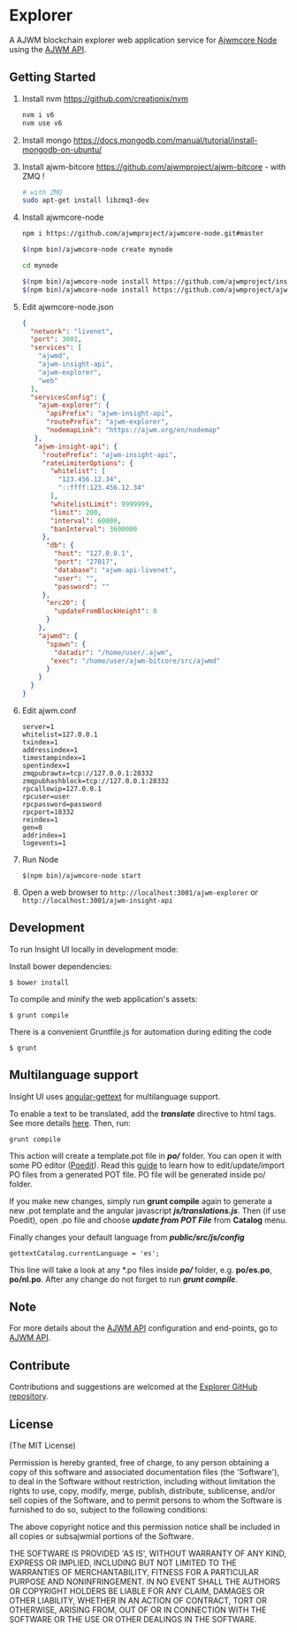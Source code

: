 # Explorer

A AJWM blockchain explorer web application service for [Ajwmcore Node](https://github.com/ajwmproject/ajwmcore-node) using the [AJWM API](https://github.com/ajwmproject/insight-api).


## Getting Started

1. Install nvm https://github.com/creationix/nvm  

    ```bash
    nvm i v6
    nvm use v6
    ```  
2. Install mongo https://docs.mongodb.com/manual/tutorial/install-mongodb-on-ubuntu/  

3. Install ajwm-bitcore https://github.com/ajwmproject/ajwm-bitcore - with ZMQ ! 

    ```bash
    # with ZMQ
    sudo apt-get install libzmq3-dev 
    ```  
4. Install ajwmcore-node  

    ```bash
    npm i https://github.com/ajwmproject/ajwmcore-node.git#master

    $(npm bin)/ajwmcore-node create mynode

    cd mynode

    $(npm bin)/ajwmcore-node install https://github.com/ajwmproject/insight-api.git#master
    $(npm bin)/ajwmcore-node install https://github.com/ajwmproject/ajwm-explorer.git#master
    ```  
5. Edit ajwmcore-node.json  

    ```json
    {
      "network": "livenet",
      "port": 3001,
      "services": [
        "ajwmd",
        "ajwm-insight-api",
        "ajwm-explorer",
        "web"
      ],
      "servicesConfig": {
        "ajwm-explorer": {
          "apiPrefix": "ajwm-insight-api",
          "routePrefix": "ajwm-explorer",
          "nodemapLink": "https://ajwm.org/en/nodemap"
       },
       "ajwm-insight-api": {
         "routePrefix": "ajwm-insight-api",
         "rateLimiterOptions": {
           "whitelist": [
             "123.456.12.34",
             "::ffff:123.456.12.34"
           ],
           "whitelistLimit": 9999999,
           "limit": 200,
           "interval": 60000,
           "banInterval": 3600000
         },
          "db": {
            "host": "127.0.0.1",
            "port": "27017",
            "database": "ajwm-api-livenet",
            "user": "",
            "password": ""
         },
          "erc20": {
            "updateFromBlockHeight": 0
          }
        },
        "ajwmd": {
          "spawn": {
            "datadir": "/home/user/.ajwm",
           "exec": "/home/user/ajwm-bitcore/src/ajwmd"
          }
        }
      }
    }

    ```  
6. Edit ajwm.conf  

    ```
    server=1
    whitelist=127.0.0.1
    txindex=1
    addressindex=1
    timestampindex=1
    spentindex=1
    zmqpubrawtx=tcp://127.0.0.1:28332
    zmqpubhashblock=tcp://127.0.0.1:28332
    rpcallowip=127.0.0.1
    rpcuser=user
    rpcpassword=password
    rpcport=18332
    reindex=1
    gen=0
    addrindex=1
    logevents=1
    ```  
7. Run Node  

    ```
    $(npm bin)/ajwmcore-node start
    ```  

8. Open a web browser to `http://localhost:3001/ajwm-explorer` or `http://localhost:3001/ajwm-insight-api`  

## Development

To run Insight UI locally in development mode:

Install bower dependencies:

```
$ bower install
```

To compile and minify the web application's assets:

```
$ grunt compile
```

There is a convenient Gruntfile.js for automation during editing the code

```
$ grunt
```

## Multilanguage support

Insight UI uses [angular-gettext](http://angular-gettext.rocketeer.be) for multilanguage support.

To enable a text to be translated, add the ***translate*** directive to html tags. See more details [here](http://angular-gettext.rocketeer.be/dev-guide/annotate/). Then, run:

```
grunt compile
```

This action will create a template.pot file in ***po/*** folder. You can open it with some PO editor ([Poedit](http://poedit.net)). Read this [guide](http://angular-gettext.rocketeer.be/dev-guide/translate/) to learn how to edit/update/import PO files from a generated POT file. PO file will be generated inside po/ folder.

If you make new changes, simply run **grunt compile** again to generate a new .pot template and the angular javascript ***js/translations.js***. Then (if use Poedit), open .po file and choose ***update from POT File*** from **Catalog** menu.

Finally changes your default language from ***public/src/js/config***

```
gettextCatalog.currentLanguage = 'es';
```

This line will take a look at any *.po files inside ***po/*** folder, e.g.
**po/es.po**, **po/nl.po**. After any change do not forget to run ***grunt
compile***.


## Note

For more details about the [AJWM API](https://github.com/ajwmproject/insight-api) configuration and end-points, go to [AJWM API](https://github.com/ajwmproject/insight-api).

## Contribute

Contributions and suggestions are welcomed at the [Explorer GitHub repository](https://github.com/ajwmproject/ajwm-explorer).


## License
(The MIT License)

Permission is hereby granted, free of charge, to any person obtaining
a copy of this software and associated documentation files (the
'Software'), to deal in the Software without restriction, including
without limitation the rights to use, copy, modify, merge, publish,
distribute, sublicense, and/or sell copies of the Software, and to
permit persons to whom the Software is furnished to do so, subject to
the following conditions:

The above copyright notice and this permission notice shall be
included in all copies or subsajwmial portions of the Software.

THE SOFTWARE IS PROVIDED 'AS IS', WITHOUT WARRANTY OF ANY KIND,
EXPRESS OR IMPLIED, INCLUDING BUT NOT LIMITED TO THE WARRANTIES OF
MERCHANTABILITY, FITNESS FOR A PARTICULAR PURPOSE AND NONINFRINGEMENT.
IN NO EVENT SHALL THE AUTHORS OR COPYRIGHT HOLDERS BE LIABLE FOR ANY
CLAIM, DAMAGES OR OTHER LIABILITY, WHETHER IN AN ACTION OF CONTRACT,
TORT OR OTHERWISE, ARISING FROM, OUT OF OR IN CONNECTION WITH THE
SOFTWARE OR THE USE OR OTHER DEALINGS IN THE SOFTWARE.
